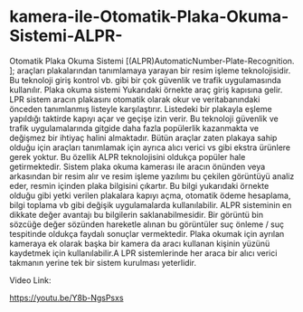 # kamera-ile-Otomatik-Plaka-Okuma-Sistemi-ALPR-
Otomatik Plaka Okuma Sistemi [(ALPR)AutomaticNumber-Plate-Recognition. ]; araçları plakalarından tanımlamaya yarayan bir resim işleme teknolojisidir. Bu teknoloji giriş kontrol vb. gibi bir çok güvenlik ve trafik uygulamasında kullanılır.  Plaka okuma sistemi Yukarıdaki örnekte araç giriş kapısına gelir. LPR sistem aracın plakasını otomatik olarak okur ve veritabanındaki önceden tanımlanmış listeyle karşılaştırır. Listedeki bir plakayla eşleme yapıldığı taktirde kapıyı açar ve geçişe izin verir.  Bu teknoloji güvenlik ve trafik uygulamalarında gitgide daha fazla popülerlik kazanmakta ve değişmez bir ihtiyaç halini almaktadır. Bütün araçlar zaten plakaya sahip olduğu için araçları tanımlamak için ayrıca alıcı verici vs gibi ekstra ürünlere gerek yoktur. Bu özellik ALPR teknolojisini oldukça popüler hale getirmektedir.  Sistem plaka okuma kamerası ile aracın önünden veya arkasından bir resim alır ve resim işleme yazılımı bu çekilen görüntüyü analiz eder, resmin içinden plaka bilgisini çıkartır. Bu bilgi yukarıdaki örnekte olduğu gibi yetki verilen plakalara kapıyı açma, otomatik ödeme hesaplama, bilgi toplama vb gibi değişik uygulamalarda kullanılabilir.  ALPR sisteminin en dikkate değer avantajı bu bilgilerin saklanabilmesidir. Bir görüntü bin sözcüğe değer sözünden hareketle alınan bu görüntüler suç önleme / suç tespitinde oldukça faydalı sonuçlar vermektedir. Plaka okumak için ayrılan kameraya ek olarak başka bir kamera da aracı kullanan kişinin yüzünü kaydetmek için kullanılabilir.A LPR sistemlerinde her araca bir alıcı verici takmanın yerine tek bir sistem kurulması yeterlidir.  


Video Link:

https://youtu.be/Y8b-NgsPsxs
